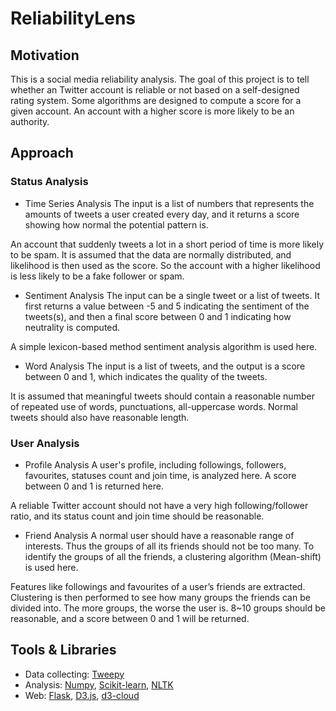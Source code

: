 # ReliabilityLens
## Motivation
This is a social media reliability analysis. The goal of this project is to tell whether an Twitter account is reliable or not based on a self-designed rating system. Some algorithms are designed to compute a score for a given account. An account with a higher score is more likely to be an authority.

## Approach
### Status Analysis
* Time Series Analysis
The input is a list of numbers that represents the amounts of tweets a user created every day, and it returns a score showing how normal the potential pattern is. 

An account that suddenly tweets a lot in a short period of time is more likely to be spam. It is assumed that the data are normally distributed, and likelihood is then used as the score. So the account with a higher likelihood is less likely to be a fake follower or spam.

* Sentiment Analysis
The input can be a single tweet or a list of tweets. It first returns a value between -5 and 5 indicating the sentiment of the tweets(s), and then a final score between 0 and 1 indicating how neutrality is computed.

A simple lexicon-based method sentiment analysis algorithm is used here.

* Word Analysis
The input is a list of tweets, and the output is a score between 0 and 1, which indicates the quality of the tweets.

It is assumed that meaningful tweets should contain a reasonable number of repeated use of words, punctuations, all-uppercase words. Normal tweets should also have reasonable length.

### User Analysis
* Profile Analysis
A user's profile, including followings, followers, favourites, statuses count and join time, is analyzed here. A score between 0 and 1 is returned here. 

A reliable Twitter account should not have a very high following/follower ratio, and its status count and join time should be reasonable.

* Friend Analysis
A normal user should have a reasonable range of interests. Thus the groups of all its friends should not be too many. To identify the groups of all the friends, a clustering algorithm (Mean-shift) is used here.

Features like followings and favourites of a user’s friends are extracted. Clustering is then performed to see how many groups the friends can be divided into. The more groups, the worse the user is. 8~10 groups should be reasonable, and a score between 0 and 1 will be returned.

## Tools & Libraries
* Data collecting: [Tweepy](https://github.com/tweepy/tweepy)
* Analysis: [Numpy](http://www.numpy.org/), [Scikit-learn](http://scikit-learn.org/), [NLTK](http://www.nltk.org/)
* Web: [Flask](http://flask.pocoo.org/), [D3.js](http://d3js.org/), [d3-cloud](https://github.com/jasondavies/d3-cloud)
